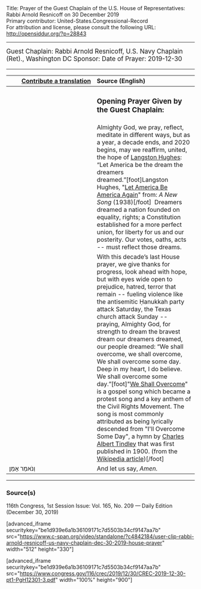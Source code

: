 <html>
<head></head>
<body>
Title: Prayer of the Guest Chaplain of the U.S. House of Representatives: Rabbi Arnold Resnicoff on 30 December 2019<br />
Primary contributor: United-States.Congressional-Record<br />
For attribution and license, please consult the following URL: <a href="http://opensiddur.org/?p=28843">http://opensiddur.org/?p=28843</a>
<p />
<hr />

<div class="english" style="font-size:1.2em;">
Guest Chaplain: Rabbi Arnold Resnicoff, U.S. Navy Chaplain (Ret)., Washington DC
Sponsor: 
Date of Prayer: 2019-12-30

<blockquote>
</blockquote>
</div>

<hr />

<table style="margin-left: auto;margin-right: auto;" class="draggable">
<thead><tr><th id="x" style="text-align: right;"><a href="/contributing/upload/">Contribute a translation</a></th><th style="text-align: left;">Source (English)</th></tr></thead>
<tbody>
<tr><td style="vertical-align:top;" width="46%">
<div class="liturgy"><span lang="he">

</span></div></td>
 
<td style="vertical-align:top;" width="53%">
<div class="english">
<h3>Opening Prayer Given by the Guest Chaplain:</h3>
</div></td></tr>

<tr><td style="vertical-align:top;" width="46%">
<div class="liturgy"><span lang="he">

</span></div></td>
 
<td style="vertical-align:top;" width="53%">
<div class="english">
Almighty God, 
we pray, reflect, meditate in different ways, 
but as a year, a decade ends, and 2020 begins, 
may we reaffirm, united, the hope of <a href="https://en.wikipedia.org/wiki/Langston_Hughes">Langston Hughes</a>:  
“Let America be the dream the dreamers dreamed.”[foot]Langston Hughes, "<a href="https://en.wikipedia.org/wiki/Let_America_be_America_Again">Let America Be America Again</a>" from: <em>A New Song</em> (1938)[/foot]&nbsp;
Dreamers dreamed a nation founded on equality, rights; 
a Constitution established 
for a more perfect union, 
for liberty for us 
and our posterity. 
Our votes, oaths, acts -- 
must reflect those dreams. 
</div></td></tr>


<tr><td style="vertical-align:top;" width="46%">
<div class="liturgy"><span lang="he">

</span></div></td>
 
<td style="vertical-align:top;" width="53%">
<div class="english">
With this decade’s last House prayer,  
we give thanks for progress,  
look ahead with hope, 
but with eyes wide open 
to prejudice, 
hatred, 
terror that remain -- fueling violence 
like the antisemitic Ḥanukkah party attack Saturday, 
the Texas church attack Sunday -- 
praying, Almighty God, 
for strength to dream the bravest dream our dreamers dreamed, 
our people dreamed: 
“We shall overcome, 
we shall overcome, 
We shall overcome some day. 
Deep in my heart, I do believe. 
We shall overcome some day.”[foot]"<a href="https://en.wikipedia.org/wiki/We_Shall_Overcome">We Shall Overcome</a>" is a gospel song which became a protest song and a key anthem of the Civil Rights Movement. The song is most commonly attributed as being lyrically descended from "I'll Overcome Some Day", a hymn by <a href="https://en.wikipedia.org/wiki/Charles_Albert_Tindley">Charles Albert Tindley</a> that was first published in 1900. (from the <a href="https://en.wikipedia.org/wiki/We_Shall_Overcome">Wikipedia article</a>)[/foot] 
</div></td></tr>


<tr><td style="vertical-align:top;" width="46%">
<div class="liturgy"><span lang="he">
וְנֹאמַר 
אָמֵן׃
</span></div></td>
 
<td style="vertical-align:top;" width="53%">
<div class="english">
And let us say, 
<em>Amen.</em>
</div></td></tr>
</tbody></table>

<hr />

<h3>Source(s)</h3>

116th Congress, 1st Session
Issue: Vol. 165, No. 209 — Daily Edition (December 30, 2019)
<!--
link: <a href=""></a>
-->
[advanced_iframe securitykey="be1d939e6a1b36109171c7d5503b34cf9147aa7b" src="https://www.c-span.org/video/standalone/?c4842184/user-clip-rabbi-arnold-resnicoff-us-navy-chaplain-dec-30-2019-house-prayer" width="512" height="330"]

[advanced_iframe securitykey="be1d939e6a1b36109171c7d5503b34cf9147aa7b" src="https://www.congress.gov/116/crec/2019/12/30/CREC-2019-12-30-pt1-PgH12301-3.pdf" width="100%" height="900"]

</body>
</html>